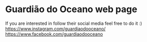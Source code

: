 # Guardião do Oceano web page

If you are interested in follow their social media feel free to do it :)
https://www.instagram.com/guardiaodooceano/
https://www.facebook.com/guardiaodooceano

